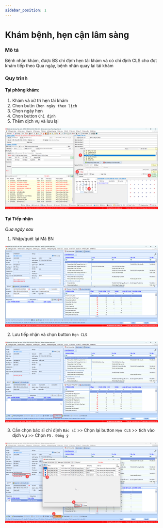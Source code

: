 ```yaml
---
sidebar_position: 1
---
```


# Khám bệnh, hẹn cận lâm sàng

### Mô tả
Bệnh nhân khám, được BS chỉ định hẹn tái khám và có chỉ định CLS cho đợt khám tiếp theo
Qua ngày, bệnh nhân quay lại tái khám
### Quy trình
#### Tại phòng khám:
1. Khám và xử trí hẹn tái khám
2. Chọn buttn `Chọn ngày theo lịch`
3. Chọn ngày hẹn
4. Chọn button `Chỉ định`
5. Thêm dịch vụ và lưu lại

![Alt text](img/xu-tri-hen-cls.png)

#### Tại Tiếp nhận
_Qua ngày sau_
1. Nhập/quét lại Mã BN

![Alt text](img/lay-bn.png)

2. Lưu tiếp nhận và chọn button `Hẹn CLS`

![Alt text](img/luu-tiep-nhan.png)

3. Cần chọn bác sĩ chỉ định `Bác sĩ` >> Chọn lại button `Hẹn CLS` >> tích vào dịch vụ >> Chọn `F5. Đồng ý`

![Alt text](img/chon-chi-dinh-cls.png)





